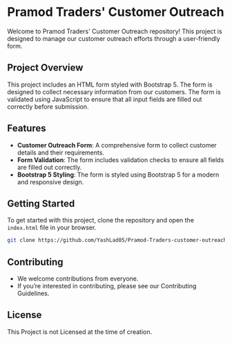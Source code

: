 # Pramod Traders' Customer Outreach

Welcome to Pramod Traders' Customer Outreach repository! This project is designed to manage our customer outreach efforts through a user-friendly form.

## Project Overview

This project includes an HTML form styled with Bootstrap 5. The form is designed to collect necessary information from our customers. The form is validated using JavaScript to ensure that all input fields are filled out correctly before submission.

## Features

- **Customer Outreach Form**: A comprehensive form to collect customer details and their requirements.
- **Form Validation**: The form includes validation checks to ensure all fields are filled out correctly.
- **Bootstrap 5 Styling**: The form is styled using Bootstrap 5 for a modern and responsive design.

## Getting Started

To get started with this project, clone the repository and open the `index.html` file in your browser.

```bash
git clone https://github.com/YashLad05/Pramod-Traders-customer-outreach.git
```

## Contributing
- We welcome contributions from everyone. 
- If you’re interested in contributing, please see our Contributing Guidelines.

## License
This Project is not Licensed at the time of creation.
